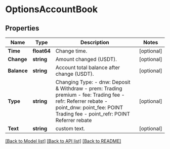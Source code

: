 # OptionsAccountBook

## Properties

Name | Type | Description | Notes
------------ | ------------- | ------------- | -------------
**Time** | **float64** | Change time. | [optional] 
**Change** | **string** | Amount changed (USDT). | [optional] 
**Balance** | **string** | Account total balance after change (USDT). | [optional] 
**Type** | **string** | Changing Type: - dnw: Deposit &amp; Withdraw - prem: Trading premium - fee: Trading fee - refr: Referrer rebate - point_dnw: point_fee: POINT Trading fee - point_refr: POINT Referrer rebate | [optional] 
**Text** | **string** | custom text. | [optional] 

[[Back to Model list]](../README.md#documentation-for-models) [[Back to API list]](../README.md#documentation-for-api-endpoints) [[Back to README]](../README.md)


